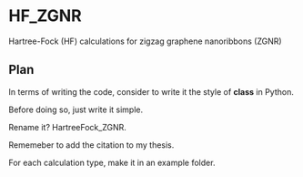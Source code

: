 # HF_ZGNR
 Hartree-Fock (HF) calculations for zigzag graphene nanoribbons (ZGNR)



## Plan 

In terms of writing the code, consider to write it the style of **class** in Python.

Before doing so, just write it simple.

Rename it? HartreeFock_ZGNR.


Rememeber to add the citation to my thesis.


For each calculation type, make it in an example folder.

